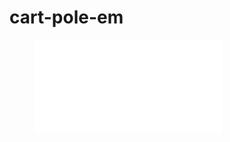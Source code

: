 # cart-pole-em

<figure class="video_container">
  <iframe src="videos/cem_cartpole_best_non_persistent_with_A.mp4" frameborder="0" allowfullscreen="true"> 
</iframe>
</figure>
